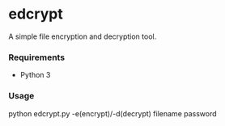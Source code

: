 # edcrypt
A simple file encryption and decryption tool.

### Requirements
* Python 3

### Usage
python edcrypt.py -e(encrypt)/-d(decrypt) filename password
